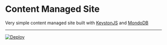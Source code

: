# Content Managed Site

Very simple content managed site built with [KeystonJS](https://keystonejs.com/)
and [MondoDB](https://www.mongodb.com/)

---
[![Deploy](https://www.herokucdn.com/deploy/button.svg)](https://heroku.com/deploy)
